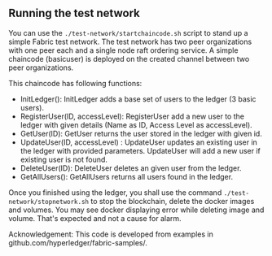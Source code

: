 ## Running the test network

You can use the `./test-network/startchaincode.sh` script to stand up a simple Fabric test network. The test network has two peer organizations with one peer each and a single node raft ordering service. A simple chaincode (basicuser) is deployed on the created channel between two peer organizations.

This chaincode has following functions:
- InitLedger(): InitLedger adds a base set of users to the ledger (3 basic users).
- RegisterUser(ID, accessLevel): RegisterUser add a new user to the ledger with given details (Name as ID, Access Level as accessLevel).
- GetUser(ID): GetUser returns the user stored in the ledger with given id.
- UpdateUser(ID, accessLevel) : UpdateUser updates an existing user in the ledger with provided parameters. UpdateUser will add a new user if existing user is not found.
- DeleteUser(ID): DeleteUser deletes an given user from the ledger.
- GetAllUsers(): GetAllUsers returns all users found in the ledger.


Once you finished using the ledger, you shall use the command `./test-network/stopnetwork.sh` to stop the blockchain, delete the docker images and volumes. You may see docker displaying error while deleting image and volume. That's expected and not a cause for alarm.

Acknowledgement: This code is developed from examples in github.com/hyperledger/fabric-samples/.

